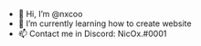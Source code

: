 - 👋 Hi, I’m @nxcoo
- 🌱 I’m currently learning how to create website
- 📫 Contact me in Discord: NicOx.#0001

